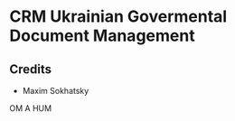 CRM Ukrainian Govermental Document Management
=============================================

Credits
-------

* Maxim Sokhatsky

OM A HUM
